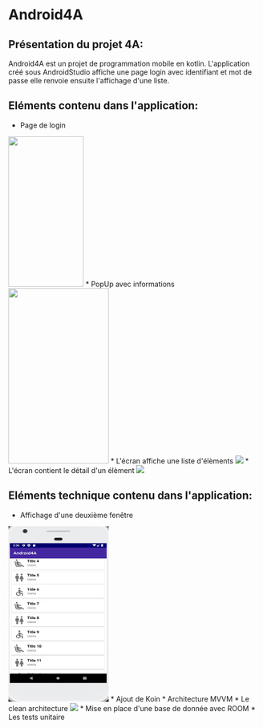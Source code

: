 # Android4A
## Présentation du projet 4A:

Android4A est un projet de programmation mobile en kotlin.
L'application créé sous AndroidStudio affiche une page login avec identifiant et mot de passe
elle renvoie ensuite l'affichage d'une liste.

## Eléments contenu dans l'application:
* Page de login
<image src="https://github.com/sunnycucumber/Android4A/blob/master/Screenshots/ReelPageLogin.PNG" width="150" height="300">
* PopUp avec informations
<image src="https://github.com/sunnycucumber/Android4A/blob/master/Screenshots/PopUpErreur.PNG" width="200" height="350">
* L'écran affiche une liste d'élèments
<image src="https://github.com/sunnycucumber/Android4A/blob/master/Screenshots/Listeitem.PNG width" "200" height="350">
* L'écran contient le détail d'un élèment
<image src="https://github.com/sunnycucumber/Android4A/blob/master/Screenshots/détail.PNG, width="200" height="350">

## Eléments technique contenu dans l'application:
* Affichage d'une deuxième fenêtre
<img src="https://github.com/sunnycucumber/Android4A/blob/master/Screenshots/Listeitem.PNG" width="200" height="350">
* Ajout de Koin
* Architecture MVVM
* Le clean architecture
<image src="https://github.com/sunnycucumber/Android4A/blob/master/Screenshots/CleanArch.PNG" width" "200" height="350" >
* Mise en place d'une base de donnée avec ROOM
* Les tests unitaire



